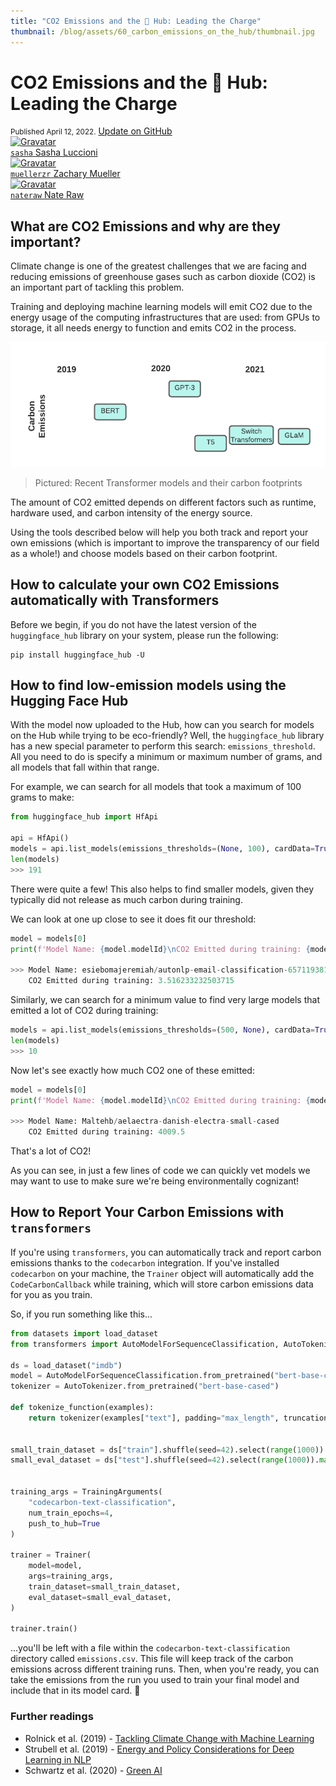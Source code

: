 ```yaml
---
title: "CO2 Emissions and the 🤗 Hub: Leading the Charge"
thumbnail: /blog/assets/60_carbon_emissions_on_the_hub/thumbnail.jpg 
---
```


<h1> CO2 Emissions and the 🤗 Hub: Leading the Charge </h1> 

<div class="blog-metadata">
    <small>Published April 12, 2022.</small>
    <a target="_blank" class="btn no-underline text-sm mb-5 font-sans" href="https://github.com/huggingface/blog/blob/main/carbon-emissions-on-the-hub.md">
        Update on GitHub
    </a>
</div>

<div class="author-card">
    <a href="/sasha">
        <img class="avatar avatar-user" src="https://aeiljuispo.cloudimg.io/v7/https://s3.amazonaws.com/moonup/production/uploads/1626198087984-60edd0133e2c73a9a21455f5.png?w=200&h=200&f=face" title="Gravatar">
        <div class="bfc">
            <code>sasha</code>
            <span class="fullname">Sasha Luccioni</span>
        </div>
    </a>
    <a href="/muellerzr">
        <img class="avatar avatar-user" src="https://walkwithfastai.com/assets/images/portrait.png" title="Gravatar" width="200">
        <div class="bfc">
            <code>muellerzr</code>
            <span class="fullname">Zachary Mueller</span>
        </div>
    </a>
    <a href="/nateraw">
        <img class="avatar avatar-user" src="https://avatars.githubusercontent.com/u/32437151?s=400&u=4ec59abc8d21d5feea3dab323d23a5860e6996a4&v=4" title="Gravatar">
        <div class="bfc">
            <code>nateraw</code>
            <span class="fullname">Nate Raw</span>
        </div>
    </a>
</div>

## What are CO2 Emissions and why are they important?

Climate change is one of the greatest challenges that we are facing and reducing emissions of greenhouse gases such as carbon dioxide (CO2) is an important part of tackling this problem. 

Training and deploying machine learning models will emit CO2 due to the energy usage of the computing infrastructures that are used: from GPUs to storage, it all needs energy to function and emits CO2 in the process.

![Image of recent Transformer models and their carbon footprints](assets/60_carbon_emissions_on_the_hub/transformer_carbon_footprints.png)
> Pictured: Recent Transformer models and their carbon footprints

The amount of CO2 emitted depends on different factors such as runtime, hardware used, and carbon intensity of the energy source. 

Using the tools described below will help you both track and report your own emissions (which is important to improve the transparency of our field as a whole!) and choose models based on their carbon footprint. 

## How to calculate your own CO2 Emissions automatically with Transformers

Before we begin, if you do not have the latest version of the `huggingface_hub` library on your system, please run the following:


```
pip install huggingface_hub -U
```

## How to find low-emission models using the Hugging Face Hub

With the model now uploaded to the Hub, how can you search for models on the Hub while trying to be eco-friendly? Well, the `huggingface_hub` library has a new special parameter to perform this search: `emissions_threshold`. All you need to do is specify a minimum or maximum number of grams, and all models that fall within that range. 

For example, we can search for all models that took a maximum of 100 grams to make:


```python
from huggingface_hub import HfApi

api = HfApi()
models = api.list_models(emissions_thresholds=(None, 100), cardData=True)
len(models)
>>> 191
```

There were quite a few! This also helps to find smaller models, given they typically did not release as much carbon during training.

We can look at one up close to see it does fit our threshold:

```python
model = models[0]
print(f'Model Name: {model.modelId}\nCO2 Emitted during training: {model.cardData["co2_eq_emissions"]}')

>>> Model Name: esiebomajeremiah/autonlp-email-classification-657119381
    CO2 Emitted during training: 3.516233232503715
```

Similarly, we can search for a minimum value to find very large models that emitted a lot of CO2 during training:


```python
models = api.list_models(emissions_thresholds=(500, None), cardData=True)
len(models)
>>> 10
```

Now let's see exactly how much CO2 one of these emitted:

```python
model = models[0]
print(f'Model Name: {model.modelId}\nCO2 Emitted during training: {model.cardData["co2_eq_emissions"]}')

>>> Model Name: Maltehb/aelaectra-danish-electra-small-cased
    CO2 Emitted during training: 4009.5
```

That's a lot of CO2!

As you can see, in just a few lines of code we can quickly vet models we may want to use to make sure we're being environmentally cognizant! 

## How to Report Your Carbon Emissions with `transformers`

If you're using `transformers`, you can automatically track and report carbon emissions thanks to the `codecarbon` integration. If you've installed `codecarbon` on your machine, the `Trainer` object will automatically add the `CodeCarbonCallback` while training, which will store carbon emissions data for you as you train.

So, if you run something like this...


```python
from datasets import load_dataset
from transformers import AutoModelForSequenceClassification, AutoTokenizer, Trainer, TrainingArguments
​
ds = load_dataset("imdb")
model = AutoModelForSequenceClassification.from_pretrained("bert-base-cased", num_labels=2)
tokenizer = AutoTokenizer.from_pretrained("bert-base-cased")
​
def tokenize_function(examples):
    return tokenizer(examples["text"], padding="max_length", truncation=True)
​
​
small_train_dataset = ds["train"].shuffle(seed=42).select(range(1000)).map(tokenize_function, batched=True)
small_eval_dataset = ds["test"].shuffle(seed=42).select(range(1000)).map(tokenize_function, batched=True)
​
​
training_args = TrainingArguments(
    "codecarbon-text-classification",
    num_train_epochs=4,
    push_to_hub=True
)
​
trainer = Trainer(
    model=model,
    args=training_args,
    train_dataset=small_train_dataset,
    eval_dataset=small_eval_dataset,
)
​
trainer.train()
```

...you'll be left with a file within the `codecarbon-text-classification` directory called `emissions.csv`. This file will keep track of the carbon emissions across different training runs. Then, when you're ready, you can take the emissions from the run you used to train your final model and include that in its model card. 📝

### Further readings

- Rolnick et al. (2019) - [Tackling Climate Change with Machine Learning](https://arxiv.org/pdf/1906.05433.pdf) 
- Strubell et al. (2019) - [Energy and Policy Considerations for Deep Learning in NLP](https://arxiv.org/pdf/1906.02243.pdf)
- Schwartz et al. (2020) - [Green AI](https://dl.acm.org/doi/abs/10.1145/3381831)
